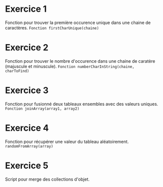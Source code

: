 # Exercice 1
Fonction pour trouver la première occurence unique dans une chaine de caractères.
```Fonction firstCharUnique(chaine)```
# Exercice 2
Fonction pour trouver le nombre d'occurence dans une chaine de caratère (majuscule et minuscule).
```Fonction numberCharInString(chaine, charToFind)```
# Exercice 3
Fonction pour fusionné deux tableaux ensembles avec des valeurs uniques.
```Fonction joinArray(array1, array2)```
# Exercice 4
Fonction pour récupérer une valeur du tableau aléatoirement.
```randomFromArray(array)```
# Exercice 5
Script pour merge des collections d'objet.
